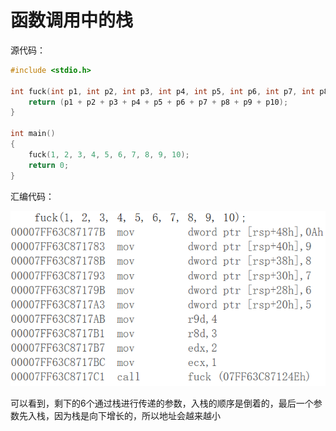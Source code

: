 # 函数调用中的栈

源代码：

```c
#include <stdio.h>

int fuck(int p1, int p2, int p3, int p4, int p5, int p6, int p7, int p8, int p9, int p10) {
    return (p1 + p2 + p3 + p4 + p5 + p6 + p7 + p8 + p9 + p10);
}

int main()
{
    fuck(1, 2, 3, 4, 5, 6, 7, 8, 9, 10);
    return 0;
}
```

汇编代码：

![image-20230321123233283](https://raw.githubusercontent.com/wqreytuk/img_repo/main/tylgERDEpC.jpg)

可以看到，剩下的6个通过栈进行传递的参数，入栈的顺序是倒着的，最后一个参数先入栈，因为栈是向下增长的，所以地址会越来越小
